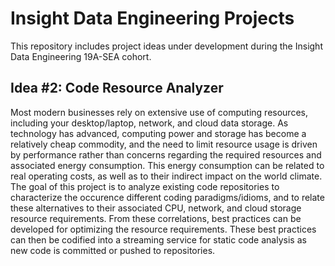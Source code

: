 # Insight Data Engineering Projects

This repository includes project ideas under development during the Insight Data Engineering 19A-SEA cohort.  

## Idea #2:  Code Resource Analyzer
 
Most modern businesses rely on extensive use of computing resources, including your desktop/laptop, network, and cloud data storage.  As technology has advanced, computing power and storage has become a relatively cheap commodity, and the need to limit resource usage is driven by performance rather than concerns regarding the required resources and associated energy consumption.  This energy consumption can be related to real operating costs, as well as to their indirect impact on the world climate.  The goal of this project is to analyze existing code repositories to characterize the occurence different coding paradigms/idioms, and to relate these alternatives to their associated CPU, network, and cloud storage resource requirements.  From these correlations, best practices can be developed for optimizing the resource requirements.  These best practices can then be codified into a streaming service for static code analysis as new code is committed or pushed to repositories.  
